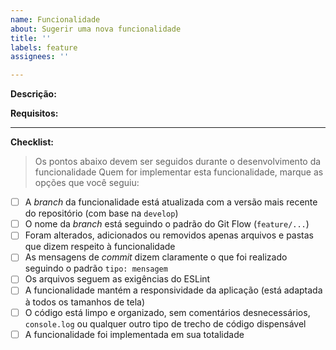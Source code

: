 ```yaml
---
name: Funcionalidade
about: Sugerir uma nova funcionalidade
title: ''
labels: feature
assignees: ''

---
```


**Descrição:**
<!-- Uma descrição concisa e clara sobre a funcionalidade. -->

**Requisitos:**
<!--
  Lista de tópicos que devem ser implementados. Exemplo:
  - Criar um componente chamado ...
  - O componente deve receber os parâmetros ...
  - O componente deve validar se o parâmetro ... possui ...
  - ...
-->

---

**Checklist:**
> Os pontos abaixo devem ser seguidos durante o desenvolvimento da funcionalidade
> Quem for implementar esta funcionalidade, marque as opções que você seguiu:

- [ ] A _branch_ da funcionalidade está atualizada com a versão mais recente do repositório (com base na `develop`)
- [ ] O nome da _branch_ está seguindo o padrão do Git Flow (`feature/...`)
- [ ] Foram alterados, adicionados ou removidos apenas arquivos e pastas que dizem respeito à funcionalidade
- [ ] As mensagens de _commit_ dizem claramente o que foi realizado seguindo o padrão `tipo: mensagem`
- [ ] Os arquivos seguem as exigências do ESLint
- [ ] A funcionalidade mantém a responsividade da aplicação (está adaptada à todos os tamanhos de tela)
- [ ] O código está limpo e organizado, sem comentários desnecessários, `console.log` ou qualquer outro tipo de trecho de código dispensável
- [ ] A funcionalidade foi implementada em sua totalidade
